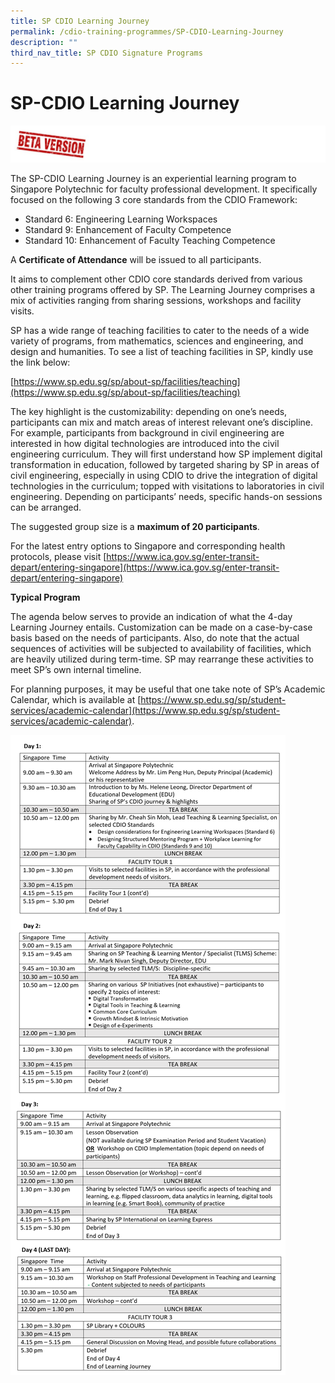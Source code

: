 ```yaml
---
title: SP CDIO Learning Journey
permalink: /cdio-training-programmes/SP-CDIO-Learning-Journey
description: ""
third_nav_title: SP CDIO Signature Programs
---
```



# SP-CDIO Learning Journey

![](/images/beta-version.jpg)

The SP-CDIO Learning Journey is an experiential learning program to Singapore Polytechnic for faculty professional development.  It specifically focused on the following 3 core standards from the CDIO Framework:

* Standard 6: Engineering Learning Workspaces
* Standard 9: Enhancement of Faculty Competence
* Standard 10: Enhancement of Faculty Teaching Competence

A **Certificate of Attendance** will be issued to all participants.

It aims to complement other CDIO core standards derived from various other training programs offered by SP. The Learning Journey comprises a mix of activities ranging from sharing sessions, workshops and facility visits.

SP has a wide range of teaching facilities to cater to the needs of a wide variety of programs, from mathematics, sciences and engineering, and design and humanities. To see a list of teaching facilities in SP, kindly use the link below:

[https://www.sp.edu.sg/sp/about-sp/facilities/teaching](https://www.sp.edu.sg/sp/about-sp/facilities/teaching)

The key highlight is the customizability: depending on one’s needs, participants can mix and match areas of interest relevant one’s discipline. For example, participants from background in civil engineering are interested in how digital technologies are introduced into the civil engineering curriculum. They will first understand how SP implement digital transformation in education, followed by targeted sharing by SP in areas of civil engineering, especially in using CDIO to drive the integration of digital technologies in the curriculum; topped with visitations to laboratories in civil engineering. Depending on participants’ needs, specific hands-on sessions can be arranged.

The suggested group size is a **maximum of 20 participants**.

For the latest entry options to Singapore and corresponding health protocols, please visit [https://www.ica.gov.sg/enter-transit-depart/entering-singapore](https://www.ica.gov.sg/enter-transit-depart/entering-singapore)

**Typical Program**

The agenda below serves to provide an indication of what the 4-day Learning Journey entails. Customization can be made on a case-by-case basis based on the needs of participants. Also, do note that the actual sequences of activities will be subjected to availability of facilities, which are heavily utilized during term-time. SP may rearrange these activities to meet SP’s own internal timeline.

For planning purposes, it may be useful that one take note of SP’s Academic Calendar, which is available at [https://www.sp.edu.sg/sp/student-services/academic-calendar](https://www.sp.edu.sg/sp/student-services/academic-calendar).

![](/images/sp-signature-programmes.png)